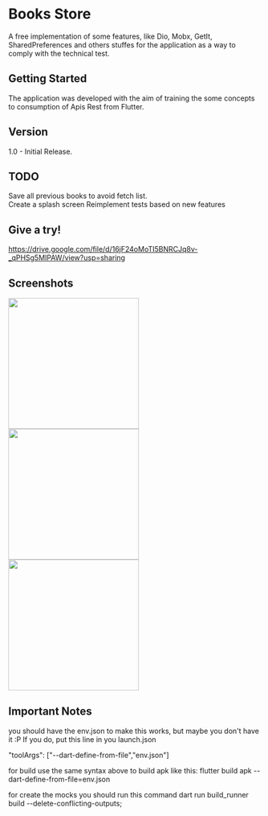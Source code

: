 # Books Store

A free implementation of some features, like Dio, Mobx, GetIt, SharedPreferences and others stuffes for the application as
a way to comply with the technical test.

## Getting Started

The application was developed with the aim of training the some concepts to consumption of Apis Rest from Flutter.  

## Version  

1.0 - Initial Release.

## TODO  

Save all previous books to avoid fetch list.    
Create a splash screen
Reimplement tests based on new features

## Give a try!  

https://drive.google.com/file/d/16jF24oMoTI5BNRCJq8v-_qPHSg5MIPAW/view?usp=sharing

## Screenshots  

<img src="https://github.com/brunos0/book_store/assets/49425249/43549fe0-b6ab-4d87-bfb8-c2ed22d64bd1" width="260"> <img src="https://github.com/brunos0/book_store/assets/49425249/fc6b65e0-f677-40c2-8978-4b343a084967" width="260"> <img src="https://github.com/brunos0/book_store/assets/49425249/b6fc2b73-e751-461a-8c0a-3e8c4ccbd43c" width="260">

## Important Notes

you should have the env.json to make this works, but maybe you don't have it :P
If you do, put this line in you launch.json

  "toolArgs": ["--dart-define-from-file","env.json"]

for build use the same syntax above to build apk like this:
flutter build apk --dart-define-from-file=env.json

for create the mocks you should run this command
dart run build_runner build --delete-conflicting-outputs;  
